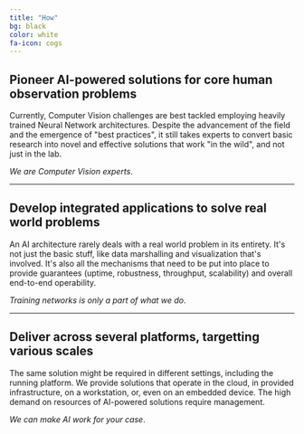 ```yaml
---
title: "How"
bg: black
color: white
fa-icon: cogs
---
```


## Pioneer **AI-powered solutions** for core **human observation** problems

Currently, Computer Vision challenges are best tackled employing heavily trained Neural Network architectures. Despite the advancement of the field and the emergence of "best practices", it still takes experts to convert basic research into novel and effective solutions that work "in the wild", and not just in the lab.

_We are Computer Vision experts_.

---

## Develop **integrated applications** to solve **real world problems**

An AI architecture rarely deals with a real world problem in its entirety. It's not just the basic stuff, like data marshalling and visualization that's involved. It's also all the mechanisms that need to be put into place to provide guarantees (uptime, robustness, throughput, scalability) and overall end-to-end operability.

_Training networks is only a part of what we do_.

---

## Deliver across **several platforms**, targetting **various scales**

The same solution might be required in different settings, including the running platform. We provide solutions that operate in the cloud, in provided infrastructure, on a workstation, or, even on an embedded device. The high demand on resources of AI-powered solutions require management.

_We can make AI work for your case_.